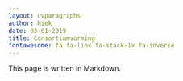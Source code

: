 ```yaml
---
layout: uvparagraphs
author: Niek
date: 03-01-2019
title: Consortiumvorming
fontawesome: fa fa-link fa-stack-1x fa-inverse 
---
```


This page is written in Markdown.